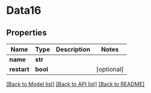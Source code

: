# Data16

## Properties
Name | Type | Description | Notes
------------ | ------------- | ------------- | -------------
**name** | **str** |  | 
**restart** | **bool** |  | [optional] 

[[Back to Model list]](../README.md#documentation-for-models) [[Back to API list]](../README.md#documentation-for-api-endpoints) [[Back to README]](../README.md)


